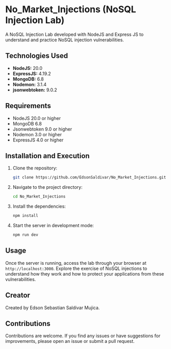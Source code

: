 # No_Market_Injections (NoSQL Injection Lab)

A NoSQL Injection Lab developed with NodeJS and Express JS to understand and practice NoSQL injection vulnerabilities.

## Technologies Used

- **NodeJS:** 20.0
- **ExpressJS:** 4.19.2
- **MongoDB:** 6.8
- **Nodemon:** 3.1.4
- **jsonwebtoken:** 9.0.2

## Requirements

- NodeJS 20.0 or higher
- MongoDB 6.8
- Jsonwebtoken 9.0 or higher
- Nodemon 3.0 or higher
- ExpressJS 4.0 or higher

## Installation and Execution

1. Clone the repository:
    ```bash
    git clone https://github.com/EdsonSaldivar/No_Market_Injections.git
    ```
2. Navigate to the project directory:
    ```bash
    cd No_Market_Injections
    ```
3. Install the dependencies:
    ```bash
    npm install
    ```
4. Start the server in development mode:
    ```bash
    npm run dev
    ```

## Usage

Once the server is running, access the lab through your browser at `http://localhost:3000`. Explore the exercise of NoSQL injections to understand how they work and how to protect your applications from these vulnerabilities.

## Creator

Created by Edson Sebastian Saldivar Mujica.

## Contributions

Contributions are welcome. If you find any issues or have suggestions for improvements, please open an issue or submit a pull request.
